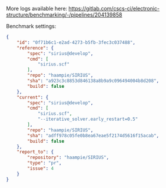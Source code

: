 More logs available here: https://gitlab.com/cscs-ci/electronic-structure/benchmarking/-/pipelines/204139858

Benchmark settings:

```json
{
    "id": "0f71b6c1-e2ad-4273-b5fb-3fec3c037488",
    "reference": {
        "spec": "sirius@develop",
        "cmd": [
            "sirius.scf"
        ],
        "repo": "haampie/SIRIUS",
        "sha": "a923c3c8853d846138a8b9a9c096494004b8d208",
        "build": false
    },
    "current": {
        "spec": "sirius@develop",
        "cmd": [
            "sirius.scf",
            "--iterative_solver.early_restart=0.5"
        ],
        "repo": "haampie/SIRIUS",
        "sha": "adff978c05fe0b8ea67eae5f2174d5616f15acab",
        "build": false
    },
    "report_to": {
        "repository": "haampie/SIRIUS",
        "type": "pr",
        "issue": 4
    }
}
```
